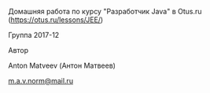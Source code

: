 Домашняя работа по курсу "Разработчик Java" в Otus.ru (https://otus.ru/lessons/JEE/)

Группа 2017-12

Автор

Anton Matveev (Антон Матвеев)

m.a.v.norm@mail.ru

